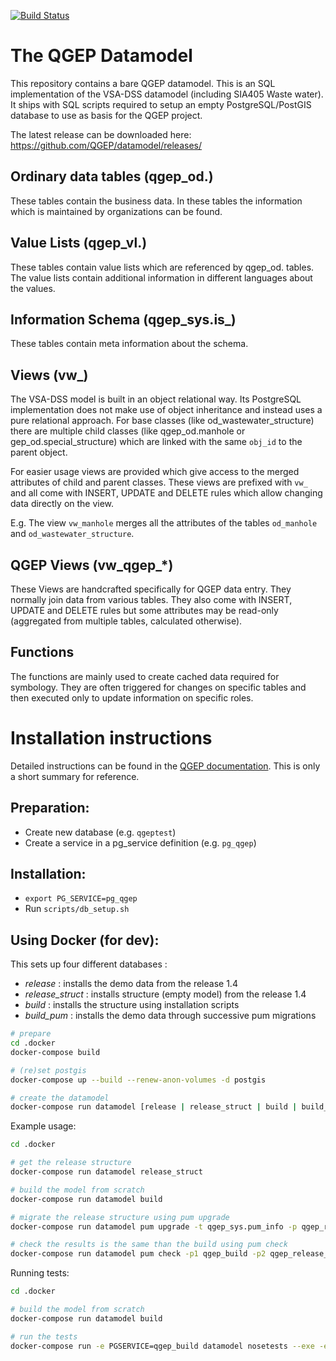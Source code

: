 [![Build Status](https://travis-ci.org/QGEP/datamodel.svg?branch=master)](https://travis-ci.org/QGEP/datamodel)

The QGEP Datamodel
==================

This repository contains a bare QGEP datamodel. This is an SQL implementation
of the VSA-DSS datamodel (including SIA405 Waste water). It ships with SQL scripts required
to setup an empty PostgreSQL/PostGIS database to use as basis for the QGEP
project.

The latest release can be downloaded here: https://github.com/QGEP/datamodel/releases/

Ordinary data tables (qgep\_od.)
---------------------------

These tables contain the business data. In these tables the information which
is maintained by organizations can be found.

Value Lists (qgep\_vl.)
------------------

These tables contain value lists which are referenced by qgep_od. tables. The value
lists contain additional information in different languages about the values.

Information Schema (qgep\_sys.is\_)
-------------------------

These tables contain meta information about the schema.

Views (vw\_)
------------

The VSA-DSS model is built in an object relational way. Its PostgreSQL
implementation does not make use of object inheritance and instead uses a pure
relational approach. For base classes (like od\_wastewater\_structure) there
are multiple child classes (like qgep\_od.manhole or gep\_od.special\_structure) which
are linked with the same `obj_id` to the parent object.

For easier usage views are provided which give access to the merged attributes
of child and parent classes. These views are prefixed with `vw_` and all come
with INSERT, UPDATE and DELETE rules which allow changing data directly on the
view.

E.g. The view `vw_manhole` merges all the attributes of the tables `od_manhole`
and `od_wastewater_structure`.

QGEP Views (vw\_qgep\_\*)
-------------------------

These Views are handcrafted specifically for QGEP data entry. They normally
join data from various tables. They also come with INSERT, UPDATE and DELETE
rules but some attributes may be read-only (aggregated from multiple tables,
calculated otherwise).

Functions
---------

The functions are mainly used to create cached data required for symbology.
They are often triggered for changes on specific tables and then executed only
to update information on specific roles.

Installation instructions
=========================

Detailed instructions can be found in the [QGEP documentation](http://qgep.github.io/docs/).
This is only a short summary for reference.

Preparation:
------------

 * Create new database (e.g. `qgeptest`)
 * Create a service in a pg\_service definition (e.g. `pg_qgep`)

Installation:
-------------

 * `export PG_SERVICE=pg_qgep`
 * Run `scripts/db_setup.sh`

Using Docker (for dev):
----------------

This sets up four different databases :

- *release* : installs the demo data from the release 1.4
- *release_struct* : installs structure (empty model) from the release 1.4
- *build* : installs the structure using installation scripts
- *build_pum* : installs the demo data through successive pum migrations

```bash
# prepare
cd .docker
docker-compose build

# (re)set postgis
docker-compose up --build --renew-anon-volumes -d postgis

# create the datamodel
docker-compose run datamodel [release | release_struct | build | build_pum | other_arbitrary_command ]
```

Example usage:
```bash
cd .docker

# get the release structure
docker-compose run datamodel release_struct

# build the model from scratch
docker-compose run datamodel build

# migrate the release structure using pum upgrade
docker-compose run datamodel pum upgrade -t qgep_sys.pum_info -p qgep_release_struct -d delta -v int SRID 2056

# check the results is the same than the build using pum check
docker-compose run datamodel pum check -p1 qgep_build -p2 qgep_release_struct -o check-results
```

Running tests:
```bash
cd .docker

# build the model from scratch
docker-compose run datamodel build

# run the tests
docker-compose run -e PGSERVICE=qgep_build datamodel nosetests --exe -e test_import.py -e test_geometry.py
```